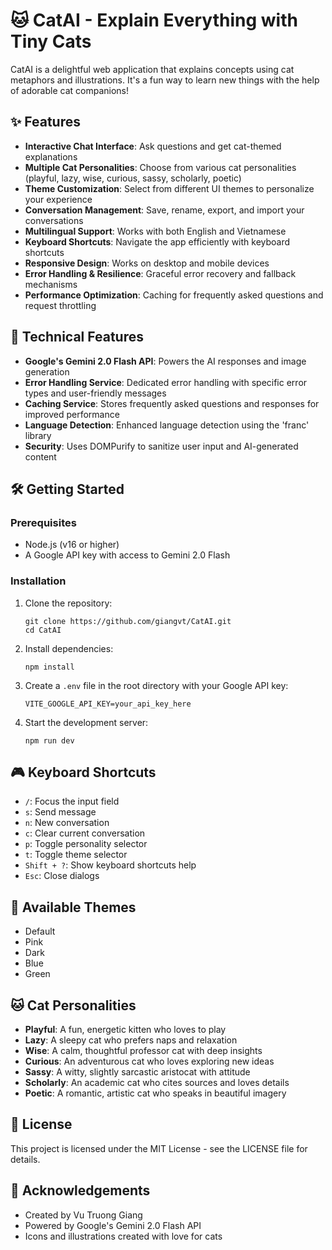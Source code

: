 # 🐱 CatAI - Explain Everything with Tiny Cats

CatAI is a delightful web application that explains concepts using cat metaphors and illustrations. It's a fun way to learn new things with the help of adorable cat companions!

## ✨ Features

- **Interactive Chat Interface**: Ask questions and get cat-themed explanations
- **Multiple Cat Personalities**: Choose from various cat personalities (playful, lazy, wise, curious, sassy, scholarly, poetic)
- **Theme Customization**: Select from different UI themes to personalize your experience
- **Conversation Management**: Save, rename, export, and import your conversations
- **Multilingual Support**: Works with both English and Vietnamese
- **Keyboard Shortcuts**: Navigate the app efficiently with keyboard shortcuts
- **Responsive Design**: Works on desktop and mobile devices
- **Error Handling & Resilience**: Graceful error recovery and fallback mechanisms
- **Performance Optimization**: Caching for frequently asked questions and request throttling

## 🚀 Technical Features

- **Google's Gemini 2.0 Flash API**: Powers the AI responses and image generation
- **Error Handling Service**: Dedicated error handling with specific error types and user-friendly messages
- **Caching Service**: Stores frequently asked questions and responses for improved performance
- **Language Detection**: Enhanced language detection using the 'franc' library
- **Security**: Uses DOMPurify to sanitize user input and AI-generated content

## 🛠️ Getting Started

### Prerequisites

- Node.js (v16 or higher)
- A Google API key with access to Gemini 2.0 Flash

### Installation

1. Clone the repository:
   ```
   git clone https://github.com/giangvt/CatAI.git
   cd CatAI
   ```

2. Install dependencies:
   ```
   npm install
   ```

3. Create a `.env` file in the root directory with your Google API key:
   ```
   VITE_GOOGLE_API_KEY=your_api_key_here
   ```

4. Start the development server:
   ```
   npm run dev
   ```

## 🎮 Keyboard Shortcuts

- `/`: Focus the input field
- `s`: Send message
- `n`: New conversation
- `c`: Clear current conversation
- `p`: Toggle personality selector
- `t`: Toggle theme selector
- `Shift + ?`: Show keyboard shortcuts help
- `Esc`: Close dialogs

## 🎨 Available Themes

- Default
- Pink
- Dark
- Blue
- Green

## 🐱 Cat Personalities

- **Playful**: A fun, energetic kitten who loves to play
- **Lazy**: A sleepy cat who prefers naps and relaxation
- **Wise**: A calm, thoughtful professor cat with deep insights
- **Curious**: An adventurous cat who loves exploring new ideas
- **Sassy**: A witty, slightly sarcastic aristocat with attitude
- **Scholarly**: An academic cat who cites sources and loves details
- **Poetic**: A romantic, artistic cat who speaks in beautiful imagery

## 📝 License

This project is licensed under the MIT License - see the LICENSE file for details.

## 🙏 Acknowledgements

- Created by Vu Truong Giang
- Powered by Google's Gemini 2.0 Flash API
- Icons and illustrations created with love for cats
